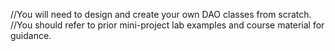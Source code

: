 //You will need to design and create your own DAO classes from scratch. 
//You should refer to prior mini-project lab examples and course material for guidance.